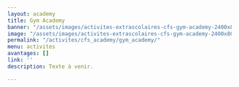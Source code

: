 ```yaml
---
layout: academy
title: Gym Academy
banner: "/assets/images/activites-extrascolaires-cfs-gym-academy-2400x800.png"
image: "/assets/images/activites-extrascolaires-cfs-gym-academy-2400x800.png"
permalink: "/activites/cfs_academy/gym_academy/"
menu: activites
avantages: []
link: ''
description: Texte à venir.

---
```

